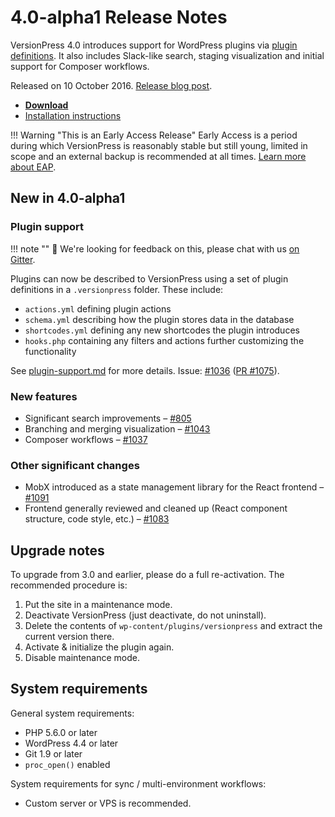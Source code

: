 # 4.0-alpha1 Release Notes

VersionPress 4.0 introduces support for WordPress plugins via [plugin definitions](../developer/plugin-support.md). It also includes Slack-like search, staging visualization and initial support for Composer workflows.

Released on 10 October 2016. [Release blog post](https://blog.versionpress.net/2016/10/versionpress-4-0-alpha/).

- [**Download**](https://github.com/versionpress/versionpress/releases/download/4.0-alpha1/versionpress-4.0-alpha1.zip)
- [Installation instructions](../getting-started/installation-uninstallation.md)


!!! Warning "This is an Early Access Release"
    Early Access is a period during which VersionPress is reasonably stable but still young, limited in scope and an external backup is recommended at all times. [Learn more about EAP](../getting-started/about-eap.md).


## New in 4.0-alpha1

### Plugin support

!!! note ""
    👋 We're looking for feedback on this, please chat with us [on Gitter](https://gitter.im/versionpress/versionpress).

Plugins can now be described to VersionPress using a set of plugin definitions in a `.versionpress` folder. These include:

- `actions.yml` defining plugin actions
- `schema.yml` describing how the plugin stores data in the database
- `shortcodes.yml` defining any new shortcodes the plugin introduces
- `hooks.php` containing any filters and actions further customizing the functionality

See [plugin-support.md](../developer/plugin-support.md) for more details. Issue: [#1036](https://github.com/versionpress/versionpress/issues/1036) ([PR #1075](https://github.com/versionpress/versionpress/pull/1075)).

### New features

- Significant search improvements – [#805](https://github.com/versionpress/versionpress/issues/805)
- Branching and merging visualization – [#1043](https://github.com/versionpress/versionpress/issues/1043)
- Composer workflows – [#1037](https://github.com/versionpress/versionpress/issues/1037)

### Other significant changes

- MobX introduced as a state management library for the React frontend – [#1091](https://github.com/versionpress/versionpress/issues/1091)
- Frontend generally reviewed and cleaned up (React component structure, code style, etc.) – [#1083](https://github.com/versionpress/versionpress/issues/1083)

## Upgrade notes

To upgrade from 3.0 and earlier, please do a full re-activation. The recommended procedure is:

1. Put the site in a maintenance mode.
2. Deactivate VersionPress (just deactivate, do not uninstall).
3. Delete the contents of `wp-content/plugins/versionpress` and extract the current version there.
4. Activate & initialize the plugin again.
5. Disable maintenance mode.


## System requirements

General system requirements:

- PHP 5.6.0 or later
- WordPress 4.4 or later
- Git 1.9 or later
- `proc_open()` enabled

System requirements for sync / multi-environment workflows:

- Custom server or VPS is recommended.
